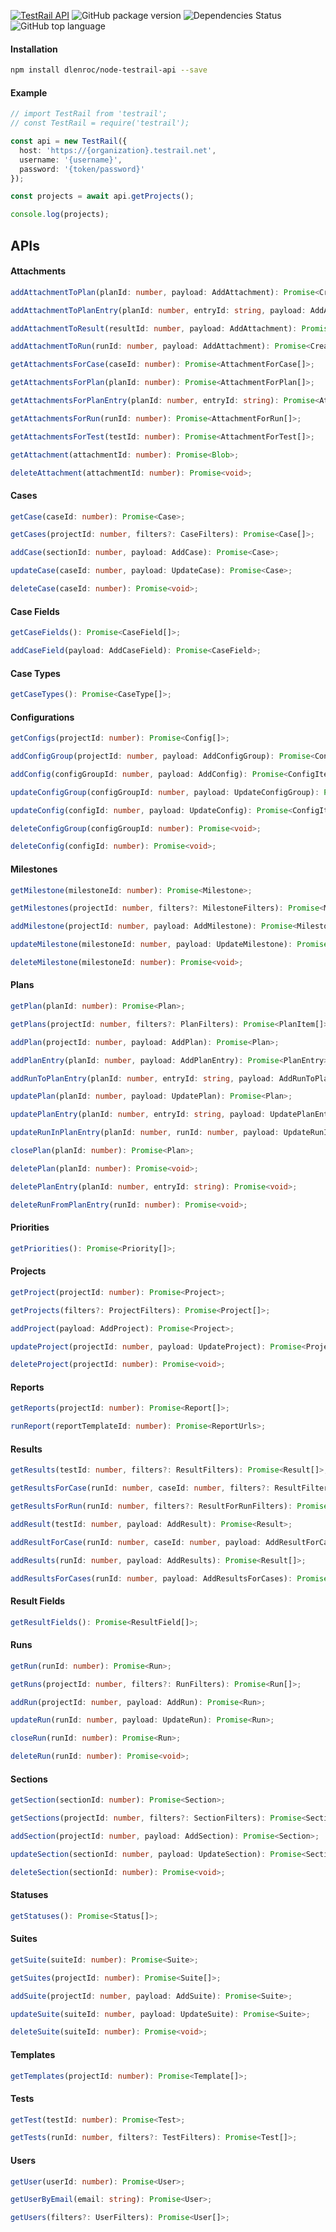[![TestRail API](https://img.shields.io/badge/TestRail%20API-v2-green.svg)](https://www.gurock.com/testrail/docs/api)
![GitHub package version](https://img.shields.io/github/package-json/v/dlenroc/node-testrail-api.svg)
![Dependencies Status](https://img.shields.io/david/dlenroc/node-testrail-api.svg)
![GitHub top language](https://img.shields.io/github/languages/top/dlenroc/node-testrail-api.svg)

#### Installation

```bash
npm install dlenroc/node-testrail-api --save
```

#### Example

```typescript
// import TestRail from 'testrail';
// const TestRail = require('testrail');

const api = new TestRail({
  host: 'https://{organization}.testrail.net',
  username: '{username}',
  password: '{token/password}'
});

const projects = await api.getProjects();

console.log(projects);
```

## APIs

#### Attachments

```typescript
addAttachmentToPlan(planId: number, payload: AddAttachment): Promise<CreatedAttachment>;
```

```typescript
addAttachmentToPlanEntry(planId: number, entryId: string, payload: AddAttachment): Promise<CreatedAttachment>;
```

```typescript
addAttachmentToResult(resultId: number, payload: AddAttachment): Promise<CreatedAttachment>;
```

```typescript
addAttachmentToRun(runId: number, payload: AddAttachment): Promise<CreatedAttachment>;
```

```typescript
getAttachmentsForCase(caseId: number): Promise<AttachmentForCase[]>;
```

```typescript
getAttachmentsForPlan(planId: number): Promise<AttachmentForPlan[]>;
```

```typescript
getAttachmentsForPlanEntry(planId: number, entryId: string): Promise<AttachmentForPlanEntry[]>;
```

```typescript
getAttachmentsForRun(runId: number): Promise<AttachmentForRun[]>;
```

```typescript
getAttachmentsForTest(testId: number): Promise<AttachmentForTest[]>;
```

```typescript
getAttachment(attachmentId: number): Promise<Blob>;
```

```typescript
deleteAttachment(attachmentId: number): Promise<void>;
```


#### Cases

```typescript
getCase(caseId: number): Promise<Case>;
```

```typescript
getCases(projectId: number, filters?: CaseFilters): Promise<Case[]>;
```

```typescript
addCase(sectionId: number, payload: AddCase): Promise<Case>;
```

```typescript
updateCase(caseId: number, payload: UpdateCase): Promise<Case>;
```

```typescript
deleteCase(caseId: number): Promise<void>;
```


#### Case Fields

```typescript
getCaseFields(): Promise<CaseField[]>;
```

```typescript
addCaseField(payload: AddCaseField): Promise<CaseField>;
```


#### Case Types

```typescript
getCaseTypes(): Promise<CaseType[]>;
```


#### Configurations

```typescript
getConfigs(projectId: number): Promise<Config[]>;
```

```typescript
addConfigGroup(projectId: number, payload: AddConfigGroup): Promise<Config>;
```

```typescript
addConfig(configGroupId: number, payload: AddConfig): Promise<ConfigItem>;
```

```typescript
updateConfigGroup(configGroupId: number, payload: UpdateConfigGroup): Promise<Config>;
```

```typescript
updateConfig(configId: number, payload: UpdateConfig): Promise<ConfigItem>;
```

```typescript
deleteConfigGroup(configGroupId: number): Promise<void>;
```

```typescript
deleteConfig(configId: number): Promise<void>;
```


#### Milestones

```typescript
getMilestone(milestoneId: number): Promise<Milestone>;
```

```typescript
getMilestones(projectId: number, filters?: MilestoneFilters): Promise<Milestone[]>;
```

```typescript
addMilestone(projectId: number, payload: AddMilestone): Promise<Milestone>;
```

```typescript
updateMilestone(milestoneId: number, payload: UpdateMilestone): Promise<Milestone>;
```

```typescript
deleteMilestone(milestoneId: number): Promise<void>;
```


#### Plans

```typescript
getPlan(planId: number): Promise<Plan>;
```

```typescript
getPlans(projectId: number, filters?: PlanFilters): Promise<PlanItem[]>;
```

```typescript
addPlan(projectId: number, payload: AddPlan): Promise<Plan>;
```

```typescript
addPlanEntry(planId: number, payload: AddPlanEntry): Promise<PlanEntry>;
```

```typescript
addRunToPlanEntry(planId: number, entryId: string, payload: AddRunToPlanEntry): Promise<PlanEntry>;
```

```typescript
updatePlan(planId: number, payload: UpdatePlan): Promise<Plan>;
```

```typescript
updatePlanEntry(planId: number, entryId: string, payload: UpdatePlanEntry): Promise<PlanEntry>;
```

```typescript
updateRunInPlanEntry(planId: number, runId: number, payload: UpdateRunInPlanEntry): Promise<PlanEntry>;
```

```typescript
closePlan(planId: number): Promise<Plan>;
```

```typescript
deletePlan(planId: number): Promise<void>;
```

```typescript
deletePlanEntry(planId: number, entryId: string): Promise<void>;
```

```typescript
deleteRunFromPlanEntry(runId: number): Promise<void>;
```


#### Priorities

```typescript
getPriorities(): Promise<Priority[]>;
```


#### Projects

```typescript
getProject(projectId: number): Promise<Project>;
```

```typescript
getProjects(filters?: ProjectFilters): Promise<Project[]>;
```

```typescript
addProject(payload: AddProject): Promise<Project>;
```

```typescript
updateProject(projectId: number, payload: UpdateProject): Promise<Project>;
```

```typescript
deleteProject(projectId: number): Promise<void>;
```


#### Reports

```typescript
getReports(projectId: number): Promise<Report[]>;
```

```typescript
runReport(reportTemplateId: number): Promise<ReportUrls>;
```


#### Results

```typescript
getResults(testId: number, filters?: ResultFilters): Promise<Result[]>;
```

```typescript
getResultsForCase(runId: number, caseId: number, filters?: ResultFilters): Promise<Result[]>;
```

```typescript
getResultsForRun(runId: number, filters?: ResultForRunFilters): Promise<Result[]>;
```

```typescript
addResult(testId: number, payload: AddResult): Promise<Result>;
```

```typescript
addResultForCase(runId: number, caseId: number, payload: AddResultForCase): Promise<Result>;
```

```typescript
addResults(runId: number, payload: AddResults): Promise<Result[]>;
```

```typescript
addResultsForCases(runId: number, payload: AddResultsForCases): Promise<Result[]>;
```


#### Result Fields

```typescript
getResultFields(): Promise<ResultField[]>;
```


#### Runs

```typescript
getRun(runId: number): Promise<Run>;
```

```typescript
getRuns(projectId: number, filters?: RunFilters): Promise<Run[]>;
```

```typescript
addRun(projectId: number, payload: AddRun): Promise<Run>;
```

```typescript
updateRun(runId: number, payload: UpdateRun): Promise<Run>;
```

```typescript
closeRun(runId: number): Promise<Run>;
```

```typescript
deleteRun(runId: number): Promise<void>;
```


#### Sections

```typescript
getSection(sectionId: number): Promise<Section>;
```

```typescript
getSections(projectId: number, filters?: SectionFilters): Promise<Section[]>;
```

```typescript
addSection(projectId: number, payload: AddSection): Promise<Section>;
```

```typescript
updateSection(sectionId: number, payload: UpdateSection): Promise<Section>;
```

```typescript
deleteSection(sectionId: number): Promise<void>;
```


#### Statuses

```typescript
getStatuses(): Promise<Status[]>;
```


#### Suites

```typescript
getSuite(suiteId: number): Promise<Suite>;
```

```typescript
getSuites(projectId: number): Promise<Suite[]>;
```

```typescript
addSuite(projectId: number, payload: AddSuite): Promise<Suite>;
```

```typescript
updateSuite(suiteId: number, payload: UpdateSuite): Promise<Suite>;
```

```typescript
deleteSuite(suiteId: number): Promise<void>;
```


#### Templates

```typescript
getTemplates(projectId: number): Promise<Template[]>;
```


#### Tests

```typescript
getTest(testId: number): Promise<Test>;
```

```typescript
getTests(runId: number, filters?: TestFilters): Promise<Test[]>;
```


#### Users

```typescript
getUser(userId: number): Promise<User>;
```

```typescript
getUserByEmail(email: string): Promise<User>;
```

```typescript
getUsers(filters?: UserFilters): Promise<User[]>;
```
